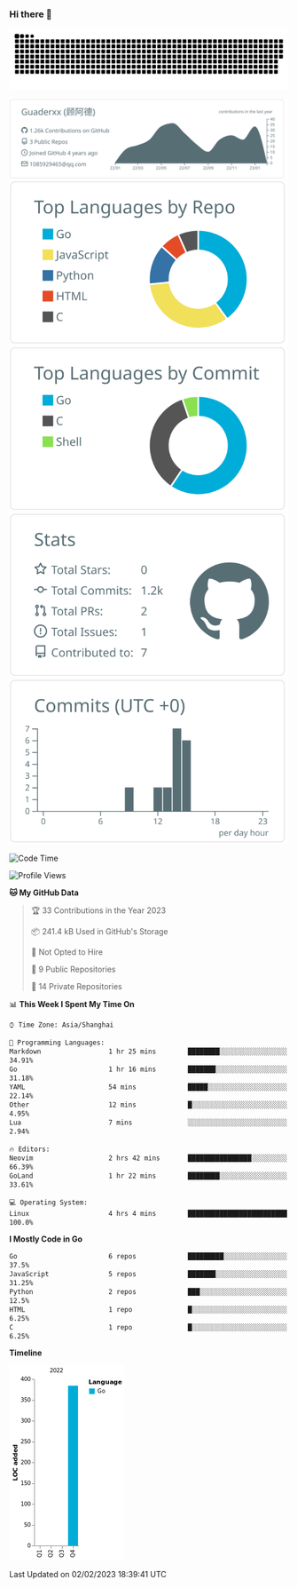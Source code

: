 ### Hi there 👋

<picture>
  <source media="(prefers-color-scheme: dark)" srcset="https://raw.githubusercontent.com/Guaderxx/Guaderxx/output/github-snake-dark.svg">
  <source media="(prefers-color-scheme: light)" srcset="https://raw.githubusercontent.com/Guaderxx/Guaderxx/output/github-snake.svg">
  <img alt="github-snake" src="https://raw.githubusercontent.com/Guaderxx/Guaderxx/output/github-snake.svg">
</picture>

<div align="center">


![](https://raw.githubusercontent.com/Guaderxx/Guaderxx/main/profile-summary-card-output/default/0-profile-details.svg)
![](https://raw.githubusercontent.com/Guaderxx/Guaderxx/main/profile-summary-card-output/default/1-repos-per-language.svg)
![](https://raw.githubusercontent.com/Guaderxx/Guaderxx/main/profile-summary-card-output/default/2-most-commit-language.svg)
![](https://raw.githubusercontent.com/Guaderxx/Guaderxx/main/profile-summary-card-output/default/3-stats.svg)
![](https://raw.githubusercontent.com/Guaderxx/Guaderxx/main/profile-summary-card-output/default/4-productive-time.svg)


</div>

<!--START_SECTION:waka-->
![Code Time](http://img.shields.io/badge/Code%20Time-4%20hrs%204%20mins-blue)

![Profile Views](http://img.shields.io/badge/Profile%20Views-146-blue)

**🐱 My GitHub Data** 

> 🏆 33 Contributions in the Year 2023
 > 
> 📦 241.4 kB Used in GitHub's Storage 
 > 
> 🚫 Not Opted to Hire
 > 
> 📜 9 Public Repositories 
 > 
> 🔑 14 Private Repositories  
 > 
📊 **This Week I Spent My Time On** 

```text
⌚︎ Time Zone: Asia/Shanghai

💬 Programming Languages: 
Markdown                 1 hr 25 mins        ████████░░░░░░░░░░░░░░░░░   34.91% 
Go                       1 hr 16 mins        ███████░░░░░░░░░░░░░░░░░░   31.18% 
YAML                     54 mins             █████░░░░░░░░░░░░░░░░░░░░   22.14% 
Other                    12 mins             █░░░░░░░░░░░░░░░░░░░░░░░░   4.95% 
Lua                      7 mins              ░░░░░░░░░░░░░░░░░░░░░░░░░   2.94%

🔥 Editors: 
Neovim                   2 hrs 42 mins       ████████████████░░░░░░░░░   66.39% 
GoLand                   1 hr 22 mins        ████████░░░░░░░░░░░░░░░░░   33.61%

💻 Operating System: 
Linux                    4 hrs 4 mins        █████████████████████████   100.0%

```

**I Mostly Code in Go** 

```text
Go                       6 repos             █████████░░░░░░░░░░░░░░░░   37.5% 
JavaScript               5 repos             ███████░░░░░░░░░░░░░░░░░░   31.25% 
Python                   2 repos             ███░░░░░░░░░░░░░░░░░░░░░░   12.5% 
HTML                     1 repo              █░░░░░░░░░░░░░░░░░░░░░░░░   6.25% 
C                        1 repo              █░░░░░░░░░░░░░░░░░░░░░░░░   6.25%

```


**Timeline**

![Chart not found](https://raw.githubusercontent.com/Guaderxx/Guaderxx/main/charts/bar_graph.png) 


 Last Updated on 02/02/2023 18:39:41 UTC
<!--END_SECTION:waka-->
